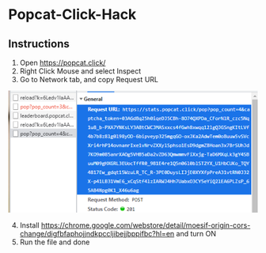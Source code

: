 # Popcat-Click-Hack

## Instructions
1. Open https://popcat.click/ 
2. Right Click Mouse and select Inspect
3. Go to Network tab, and copy Request URL


![alt text](https://github.com/Dxhxm88/Popcat-Click-Hack/blob/main/NetworkTab.PNG)


4. Install https://chrome.google.com/webstore/detail/moesif-origin-cors-change/digfbfaphojjndkpccljibejjbppifbc?hl=en and turn ON
5. Run the file and done
